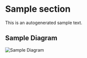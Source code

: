 # Sample section

This is an autogenerated sample text.

## Sample Diagram

![Sample Diagram](../assets/drawio-assets/sample-diagram-Page-1.png)
